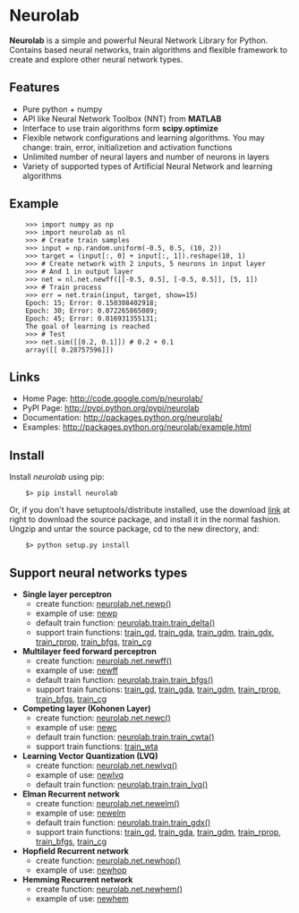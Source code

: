 ﻿# Neurolab #

**Neurolab** is a simple and powerful Neural Network Library for Python.
Contains based neural networks, train algorithms and flexible framework
to create and explore other neural network types.


## Features ##

- Pure python + numpy
- API like Neural Network Toolbox (NNT) from **MATLAB**
- Interface to use train algorithms form **scipy.optimize**
- Flexible network configurations and learning algorithms. You may change: train, error, initializetion and activation functions
- Unlimited number of neural layers and number of neurons in layers
- Variety of supported types of Artificial Neural Network and learning algorithms

## Example ##

```
    >>> import numpy as np
    >>> import neurolab as nl
    >>> # Create train samples
    >>> input = np.random.uniform(-0.5, 0.5, (10, 2))
    >>> target = (input[:, 0] + input[:, 1]).reshape(10, 1)
    >>> # Create network with 2 inputs, 5 neurons in input layer
    >>> # And 1 in output layer
    >>> net = nl.net.newff([[-0.5, 0.5], [-0.5, 0.5]], [5, 1])
    >>> # Train process
    >>> err = net.train(input, target, show=15)
    Epoch: 15; Error: 0.150308402918;
    Epoch: 30; Error: 0.072265865089;
    Epoch: 45; Error: 0.016931355131;
    The goal of learning is reached
    >>> # Test
    >>> net.sim([[0.2, 0.1]]) # 0.2 + 0.1
    array([[ 0.28757596]])
```

## Links ##

- Home Page: <http://code.google.com/p/neurolab/>
- PyPI Page: <http://pypi.python.org/pypi/neurolab>
- Documentation: <http://packages.python.org/neurolab/>
- Examples: <http://packages.python.org/neurolab/example.html>

## Install ##

Install *neurolab* using pip:

```
    $> pip install neurolab
```

Or, if you don't have setuptools/distribute installed,
use the download [link](https://github.com/zueve/neurolab/releases)
at right to download the source package, and install it in the normal fashion. Ungzip and untar the source package, cd to the new directory, and:

```
    $> python setup.py install
```

## Support neural networks types ##

- **Single layer perceptron**
    - create function: [neurolab.net.newp()](https://pythonhosted.org/neurolab/lib.html#neurolab.net.newp)
    - example of use: [newp](https://pythonhosted.org/neurolab/ex_newp.html)
    - default train function: [neurolab.train.train_delta()](https://pythonhosted.org/neurolab/lib.html#neurolab.train.train_delta)
    - support train functions: [train_gd](https://pythonhosted.org/neurolab/lib.html#neurolab.train.train_gd),
                               [train_gda](https://pythonhosted.org/neurolab/lib.html#neurolab.train.train_gda),
                               [train_gdm](https://pythonhosted.org/neurolab/lib.html#neurolab.train.train_gdm),
                               [train_gdx](https://pythonhosted.org/neurolab/lib.html#neurolab.train.train_gdx),
                               [train_rprop](https://pythonhosted.org/neurolab/lib.html#neurolab.train.train_rprop),
                               [train_bfgs](https://pythonhosted.org/neurolab/lib.html#neurolab.train.train_bfgs),
                               [train_cg](https://pythonhosted.org/neurolab/lib.html#neurolab.train.train_cg)
- **Multilayer feed forward perceptron**
    - create function: [neurolab.net.newff()](https://pythonhosted.org/neurolab/lib.html#neurolab.net.newff)
    - example of use: [newff](https://pythonhosted.org/neurolab/ex_newff.html)
    - default train function: [neurolab.train.train_bfgs()](https://pythonhosted.org/neurolab/lib.html#neurolab.train.train_bfgs)
    - support train functions: [train_gd](https://pythonhosted.org/neurolab/lib.html#neurolab.train.train_gd),
                               [train_gda](https://pythonhosted.org/neurolab/lib.html#neurolab.train.train_gda),
                               [train_gdm](https://pythonhosted.org/neurolab/lib.html#neurolab.train.train_gdm),
                               [train_rprop](https://pythonhosted.org/neurolab/lib.html#neurolab.train.train_rprop),
                               [train_bfgs](https://pythonhosted.org/neurolab/lib.html#neurolab.train.train_bfgs),
                               [train_cg](https://pythonhosted.org/neurolab/lib.html#neurolab.train.train_cg)
- **Competing layer (Kohonen Layer)**
    - create function: [neurolab.net.newc()](https://pythonhosted.org/neurolab/lib.html#neurolab.net.newc)
    - example of use: [newc](https://pythonhosted.org/neurolab/ex_newc.html)
    - default train function: [neurolab.train.train_cwta()](https://pythonhosted.org/neurolab/lib.html#neurolab.train.train_cwta)
    - support train functions: [train_wta](https://pythonhosted.org/neurolab/lib.html#neurolab.train.train_wta)
- **Learning Vector Quantization (LVQ)**
    - create function: [neurolab.net.newlvq()](https://pythonhosted.org/neurolab/lib.html#neurolab.net.newlvq)
    - example of use: [newlvq](https://pythonhosted.org/neurolab/ex_newlvq.html)
    - default train function: [neurolab.train.train_lvq()](https://pythonhosted.org/neurolab/lib.html#neurolab.train.train_lvq)
- **Elman Recurrent network**
    - create function: [neurolab.net.newelm()](https://pythonhosted.org/neurolab/lib.html#neurolab.net.newelm)
    - example of use: [newelm](https://pythonhosted.org/neurolab/ex_newelm.html)
    - default train function: [neurolab.train.train_gdx()](https://pythonhosted.org/neurolab/lib.html#neurolab.train.train_gdx)
    - support train functions: [train_gd](https://pythonhosted.org/neurolab/lib.html#neurolab.train.train_gd),
                               [train_gda](https://pythonhosted.org/neurolab/lib.html#neurolab.train.train_gda),
                               [train_gdm](https://pythonhosted.org/neurolab/lib.html#neurolab.train.train_gdm),
                               [train_rprop](https://pythonhosted.org/neurolab/lib.html#neurolab.train.train_rprop),
                               [train_bfgs](https://pythonhosted.org/neurolab/lib.html#neurolab.train.train_bfgs),
                               [train_cg](https://pythonhosted.org/neurolab/lib.html#neurolab.train.train_cg)
- **Hopfield Recurrent network**
    - create function: [neurolab.net.newhop()](https://pythonhosted.org/neurolab/lib.html#neurolab.net.newhop)
    - example of use: [newhop](https://pythonhosted.org/neurolab/ex_newhop.html)
- **Hemming Recurrent network**
    - create function: [neurolab.net.newhem()](https://pythonhosted.org/neurolab/lib.html#neurolab.net.newhem)
    - example of use: [newhem](https://pythonhosted.org/neurolab/ex_newhem.html)
